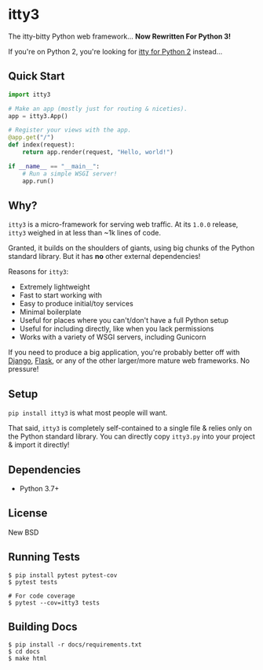 # itty3

The itty-bitty Python web framework... **Now Rewritten For Python 3!**

If you're on Python 2, you're looking for
[itty for Python 2](https://github.com/toastdriven/itty) instead...

## Quick Start

```python
import itty3

# Make an app (mostly just for routing & niceties).
app = itty3.App()

# Register your views with the app.
@app.get("/")
def index(request):
    return app.render(request, "Hello, world!")

if __name__ == "__main__":
    # Run a simple WSGI server!
    app.run()
```

## Why?

`itty3` is a micro-framework for serving web traffic. At its `1.0.0`
release, `itty3` weighed in at less than ~1k lines of code.

Granted, it builds on the shoulders of giants, using big chunks of the Python
standard library. But it has **no** other external dependencies!

Reasons for `itty3`:

* Extremely lightweight
* Fast to start working with
* Easy to produce initial/toy services
* Minimal boilerplate
* Useful for places where you can't/don't have a full Python setup
* Useful for including directly, like when you lack permissions
* Works with a variety of WSGI servers, including Gunicorn

If you need to produce a big application, you're probably better off with
[Django](https://djangoproject.com/),
[Flask](https://www.palletsprojects.com/p/flask/), or any of the other
larger/more mature web frameworks. No pressure!

## Setup

`pip install itty3` is what most people will want.

That said, `itty3` is completely self-contained to a single file & relies
only on the Python standard library. You can directly copy `itty3.py` into
your project & import it directly!

## Dependencies

* Python 3.7+

## License

New BSD

## Running Tests

```
$ pip install pytest pytest-cov
$ pytest tests

# For code coverage
$ pytest --cov=itty3 tests
```

## Building Docs

```
$ pip install -r docs/requirements.txt
$ cd docs
$ make html
```
